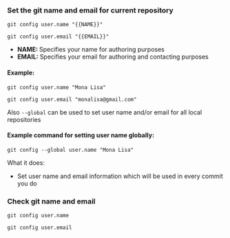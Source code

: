 ### Set the git name and email for current repository

`git config user.name "{{NAME}}"`

`git config user.email "{{EMAIL}}"`

- <b>NAME: </b> Specifies your name for authoring purposes
- <b>EMAIL: </b> Specifies your email for authoring and contacting purposes

#### Example:

`git config user.name "Mona Lisa"`

`git config user.email "monalisa@gmail.com"`

Also `--global` can be used to set user name and/or email for all local repositories

#### Example command for setting user name globally:

`git config --global user.name "Mona Lisa"`

What it does:

* Set user name and email information which will be used in every commit you do

### Check git name and email

`git config user.name`

`git config user.email`